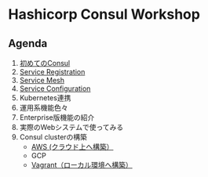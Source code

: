 # Hashicorp Consul Workshop

## Agenda

1. [初めてのConsul](contents/hello-consul.md)
1. [Service Registration](contens/srd.md)
1. [Service Mesh](contents/mesh.md)
1. [Service Configuration](contents/scf.md)
1. Kubernetes連携
1. 運用系機能色々
1. Enterprise版機能の紹介
1. 実際のWebシステムで使ってみる
1. Consul clusterの構築
	* [AWS (クラウド上へ構築）](assets/cluster_setup/aws/README.md)
	* GCP
	* [Vagrant（ローカル環境へ構築）](assets/cluster_setup/vagrant/README.md)
